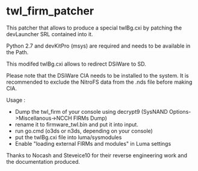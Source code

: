 # twl_firm_patcher

This patcher that allows to produce a special twlBg.cxi by patching the devLauncher SRL contained into it.

Python 2.7 and devKitPro (msys) are required and needs to be available in the Path.

This modifed twlBg.cxi allows to redirect DSiWare to SD.

Please note that the DSiWare CIA needs to be installed to the system. It is recommended to exclude the NitroFS data from the .nds file before making CIA.

Usage :
- Dump the twl_firm of your console using decrypt9 (SysNAND Options->Miscellanous->NCCH FIRMs Dump)
- rename it to firmware_twl.bin and put it into input.
- run go.cmd (o3ds or n3ds, depending on your console)
- put the twlBg.cxi file into luma/sysmodules
- Enable "loading external FIRMs and modules" in Luma settings

Thanks to Nocash and Steveice10 for their reverse engineering work and the documentation produced.
 